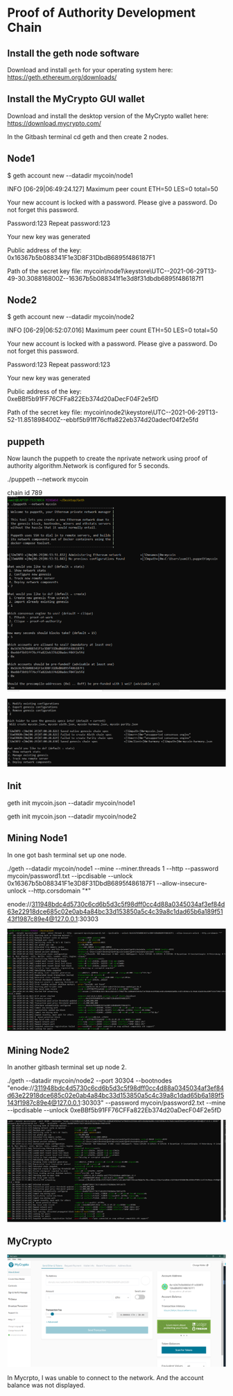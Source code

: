 # Proof of Authority Development Chain 

## Install the geth node software

Download and install `geth` for your operating system here: <https://geth.ethereum.org/downloads/>

## Install the MyCrypto GUI wallet

Download and install the desktop version of the MyCrypto wallet here: <https://download.mycrypto.com/>

In the Gitbash terminal cd geth and then create 2 nodes.

## Node1
$ geth account new --datadir mycoin/node1

INFO [06-29|06:49:24.127] Maximum peer count                       ETH=50 LES=0 total=50

Your new account is locked with a password. Please give a password. Do not forget this password.

Password:123
Repeat password:123

Your new key was generated

Public address of the key:   0x16367b5b088341F1e3D8F31DbdB6895f486187F1

Path of the secret key file: mycoin\node1\keystore\UTC--2021-06-29T13-49-30.308816800Z--16367b5b088341f1e3d8f31dbdb6895f486187f1


## Node2
$ geth account new --datadir mycoin/node2

INFO [06-29|06:52:07.016] Maximum peer count                       ETH=50 LES=0 total=50

Your new account is locked with a password. Please give a password. Do not forget this password.

Password:123
Repeat password:123

Your new key was generated

Public address of the key:   0xeBBf5b91FF76CFFa822Eb374d20aDecF04F2e5fD

Path of the secret key file: mycoin\node2\keystore\UTC--2021-06-29T13-52-11.851898400Z--ebbf5b91ff76cffa822eb374d20adecf04f2e5fd


## puppeth

Now launch the puppeth to create the nprivate network using proof of authority algorithm.Network is configured for 5 seconds.

./puppeth --network mycoin

chain id  789
![mycoin](Image/mycoin.png)

![mycoin](Image/mycoin2.png)

## Init

geth init mycoin.json --datadir mycoin/node1


geth init mycoin.json --datadir mycoin/node2


## Mining Node1
In one got bash terminal set up one node.


./geth --datadir mycoin/node1 --mine --miner.threads 1 --http --password mycoin/password1.txt --ipcdisable --unlock 0x16367b5b088341F1e3D8F31DbdB6895f486187F1 --allow-insecure-unlock --http.corsdomain "*"

enode://311948bdc4d5730c6cd6b5d3c5f98dff0cc4d88a0345034af3ef84d63e22918dce685c02e0ab4a84bc33d153850a5c4c39a8c1dad65b6a189f5143f1987c89e4@127.0.0.1:30303

![mine1](Image/mine1.png)

## Mining Node2

In another gitbash terminal set up node 2.

./geth --datadir mycoin/node2 --port 30304 --bootnodes "enode://311948bdc4d5730c6cd6b5d3c5f98dff0cc4d88a0345034af3ef84d63e22918dce685c02e0ab4a84bc33d153850a5c4c39a8c1dad65b6a189f5143f1987c89e4@127.0.0.1:30303" --password mycoin/password2.txt --mine --ipcdisable --unlock 0xeBBf5b91FF76CFFa822Eb374d20aDecF04F2e5fD

![mine2](Image/mine2.png)

## MyCrypto
![mycrpto1](Image/mycrpto1.png)

In Mycrpto, I was unable to connect to the network. And the account balance was not displayed.  


